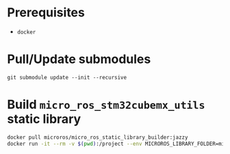 # Prerequisites

- `docker`

# Pull/Update submodules

`git submodule update --init --recursive`

# Build `micro_ros_stm32cubemx_utils` static library

```sh
docker pull microros/micro_ros_static_library_builder:jazzy
docker run -it --rm -v $(pwd):/project --env MICROROS_LIBRARY_FOLDER=micro_ros_stm32cubemx_utils/microros_static_library microros/micro_ros_static_library_builder:jazzy
```
